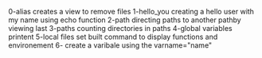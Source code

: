 0-alias creates a view to remove files
1-hello_you creating a hello user with my name using echo function
2-path directing paths to another pathby viewing last
3-paths counting directories in paths
4-global variables printent
5-local files set built command to display functions and environement
6- create a varibale using the varname="name"
